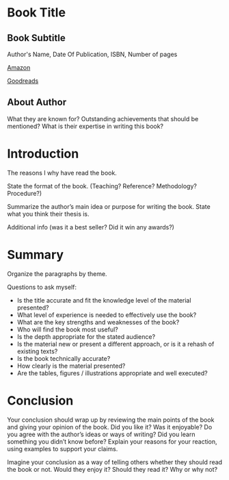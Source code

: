 Book Title
==========
Book Subtitle
-------------

Author's Name, Date Of Publication, ISBN, Number of pages

[Amazon](http://amazon.com)

[Goodreads](http://goodreads.com)

About Author
------------
What they are known for? Outstanding achievements that should be mentioned?
What is their expertise in writing this book?

Introduction
============

The reasons I why have read the book. 

State the format of the book. (Teaching? Reference? Methodology? Procedure?)

Summarize the author’s main idea or purpose for writing the book. State what you think their thesis is. 

Additional info (was it a best seller? Did it win any awards?)

Summary
=======
Organize the paragraphs by theme.


Questions to ask myself:

*  Is the title accurate and fit the knowledge level of the material presented? 
* What level of experience is needed to effectively use the book? 
* What are the key strengths and weaknesses of the book?
* Who will find the book most useful?
* Is the depth appropriate for the stated audience?
* Is the material new or present a different approach, or is it a rehash of existing texts?
* Is the book technically accurate?
* How clearly is the material presented?
* Are the tables, figures / illustrations appropriate and well executed?  

Conclusion
==========
Your conclusion should wrap up by reviewing the main points of the book and giving your opinion of the book. Did you like it? Was it enjoyable? Do you agree with the author’s ideas or ways of writing? Did you learn something you didn’t know before? Explain your reasons for your reaction, using examples to support your claims.

Imagine your conclusion as a way of telling others whether they should read the book or not. Would they enjoy it? Should they read it? Why or why not?